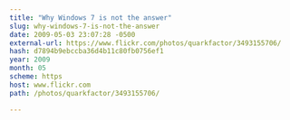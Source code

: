 ```yaml
---
title: "Why Windows 7 is not the answer"
slug: why-windows-7-is-not-the-answer
date: 2009-05-03 23:07:28 -0500
external-url: https://www.flickr.com/photos/quarkfactor/3493155706/
hash: d7894b9ebccba36d4b11c80fb0756ef1
year: 2009
month: 05
scheme: https
host: www.flickr.com
path: /photos/quarkfactor/3493155706/

---
```



